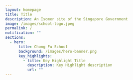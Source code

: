 ```yaml
---
layout: homepage
title: Title
description: An Isomer site of the Singapore Government
image: /images/school-logo.jpeg
permalink: /
notification: ""
sections:
  - hero:
      title: Chong Fu School
      background: /images/hero-banner.png
      key_highlights:
        - title: Key Highlight Title
          description: Key Highlight description
          url: ""
---
```


